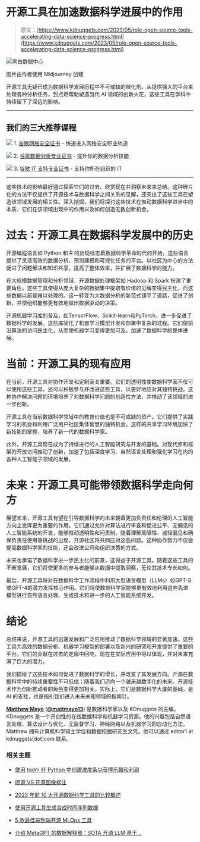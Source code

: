 # 开源工具在加速数据科学进展中的作用

> 原文：[https://www.kdnuggets.com/2023/05/role-open-source-tools-accelerating-data-science-progress.html](https://www.kdnuggets.com/2023/05/role-open-source-tools-accelerating-data-science-progress.html)

![黑白数据中心](../Images/62cefcb69ace5dd91ed754ccbc31f455.png)

图片由作者使用 Midjourney 创建

开源工具无疑已成为数据科学发展历程中不可或缺的催化剂。从提供强大的平台来处理各种分析任务，到点燃帮助塑造当代 AI 领域的创新火花，这些工具在学科中持续留下了深远的影响。

* * *

## 我们的三大推荐课程

![](../Images/0244c01ba9267c002ef39d4907e0b8fb.png) 1\. [谷歌网络安全证书](https://www.kdnuggets.com/google-cybersecurity) - 快速进入网络安全职业轨道

![](../Images/e225c49c3c91745821c8c0368bf04711.png) 2\. [谷歌数据分析专业证书](https://www.kdnuggets.com/google-data-analytics) - 提升你的数据分析技能

![](../Images/0244c01ba9267c002ef39d4907e0b8fb.png) 3\. [谷歌 IT 支持专业证书](https://www.kdnuggets.com/google-itsupport) - 支持你所在组织的 IT

* * *

这些技术的影响最好通过探索它们的过去、欣赏现在并洞察未来来总结。这种碎片化的方法不仅提供了开源技术与数据科学之间关系的见解，还突出了这些工具在塑造该领域发展的相关性。深入挖掘，我们将探讨这些技术在推动数据科学进步中的本质、它们在该领域出现中的作用以及如何创造无数创新机会。

# 过去：开源工具在数据科学发展中的历史

开源编程语言如 Python 和 R 的出现标志着数据科学革命时代的开始。这些语言提供了灵活高效的数据分析、预测建模和可视化任务的平台。以社区为中心的方法促进了问题解决和知识共享，提高了整体效率，并扩展了数据科学的能力。

在大规模数据管理和分析领域，开源数据处理框架如 Hadoop 和 Spark 扮演了重要角色。这些工具使得从庞大复杂的数据集中提取有价值的见解变得民主化，而这些数据以前是难以处理的。这一转变为大数据分析的新范式铺平了道路，促进了创新，并使组织能够更有效地做出数据驱动的决策。

开源机器学习库的普及，如TensorFlow、Scikit-learn和PyTorch，进一步促进了数据科学的发展。这些库简化了机器学习模型开发和部署中复杂的过程。它们使前沿算法的访问民主化，从而使机器学习变得更加可及，加速了数据科学的整体进展。

# 当前：开源工具的现有应用

在当前，开源工具对协作开发和定制至关重要。它们的透明性使数据科学家不仅可以使用这些工具，还可以积极参与并改进这些工具，以更好地应对其独特挑战。这种协作解决问题的环境培养了对数据科学问题的创造性方法，并推动了该领域的进一步创新。

开源工具在当前数据科学领域中的教育价值也是不可或缺的资产。它们提供了实践学习的机会和利用广泛用户社区集体智慧的独特机会。这样的共享学习环境加快了新技能的掌握，培养了新一代的数据科学家。

此外，开源工具现在成为了持续进行的人工智能研究与开发的基础。对现代库和框架的开放访问推动了创新，加速了包括深度学习、自然语言处理和强化学习在内的各种人工智能子领域的发展。

# 未来：开源工具可能带领数据科学走向何方

展望未来，开源工具有望在引导数据科学的未来朝着更加负责任和伦理的人工智能方向上发挥更为重要的作用。它们通过允许对算法进行审查和促进公平、无偏见的人工智能系统的开发，能够推动透明性和问责制。随着理解局限性、减轻偏见和确保负责任使用等挑战的出现，开源社区将共同应对这些问题。这种协作努力不仅会提高数据科学家的技能，还会改进公司和组织决策的方式。

未来也承诺了数据科学进一步民主化的前景，这得益于开源工具。随着这些工具的不断发展，它们将使更多的参与者能够从数据中提取洞察，无论其技术专长如何。

最后，开源工具将对在数据科学工作流程中利用大型语言模型（LLMs）如GPT-3或GPT-4的潜力发挥核心作用。它们将使数据科学家能够更有效地利用这些先进模型进行自然语言处理、生成技术和进一步的人工智能系统开发。

# 结论

总结来说，开源工具的迅速发展和广泛应用推动了数据科学领域的显著加速。这些工具为高效的数据分析、机器学习模型的部署以及新兴的研究和开发提供了重要的平台。它们的贡献在过去的走廊中回响，现在在实际应用中得以体现，并对未来充满了巨大的潜力。

我们描绘了这些技术如何促进了数据科学的增长，并改变了其发展方向。开源在数据科学中的持续重要性不可低估；随着我们迈向一个越来越数字化的未来，开源技术作为创新推动者的角色变得更加相关。实际上，它们是数据科学大厦的基础，是 AI 的支柱，也是指引我们进入未来未知领域的指南针。

**[Matthew Mayo](https://www.linkedin.com/in/mattmayo13/)** ([**@mattmayo13**](https://twitter.com/mattmayo13)) 是数据科学家以及 KDnuggets 的主编，KDnuggets 是一个开创性的在线数据科学和机器学习资源。他的兴趣包括自然语言处理、算法设计与优化、无监督学习、神经网络以及机器学习的自动化方法。Matthew 拥有计算机科学硕士学位和数据挖掘研究生文凭。他可以通过 editor1 at kdnuggets[dot]com 联系。

### 相关主题

+   [使用 tqdm 在 Python 中创建进度条以获得乐趣和利润](https://www.kdnuggets.com/2022/09/progress-bars-python-tqdm-fun-profit.html)

+   [闭源 VS 开源图像标注](https://www.kdnuggets.com/closed-source-vs-open-source-image-annotation)

+   [2023 年前 10 大开源数据科学工具的比较概述](https://www.kdnuggets.com/a-comparative-overview-of-the-top-10-open-source-data-science-tools-in-2023)

+   [使用开源工具生成合成时间序列数据](https://www.kdnuggets.com/2022/06/generate-synthetic-timeseries-data-opensource-tools.html)

+   [5 款最佳端到端开源 MLOps 工具](https://www.kdnuggets.com/5-best-end-to-end-open-source-mlops-tools)

+   [介绍 MetaGPT 的数据解释器：SOTA 开源 LLM 基于…](https://www.kdnuggets.com/metagpt-data-interpreter-open-source-llm-based-data-solutions)
